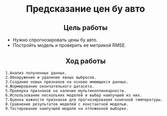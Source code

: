 <h1 align="center">Предсказание цен бу авто</h1>

<h2 align="center">Цель работы</h2>

 * Нужно спрогнозировать цены бу авто.
 * Постройть модель и проверить ее метрикой RMSE.

<h2 align="center">Ход работы</h2>

    1.Анализ полученных данных.
    2.Обнаружение и удаление явных выбросов.
    3.Создание новых признаков на основе имеющихся данных.
    4.Формирование окончательного датасета.
    5.Проверка признаков на наличие мультиколлинеарности.
    6.Использование нескольких моделей и выбор наилучшей из них.
    7.Оценка важности признаков для прогнозирования конечной температуры.
    8.Сравнение результатов моделей с константной моделью.
    9.Тестирование наилучшей модели на отложенной выборке.
